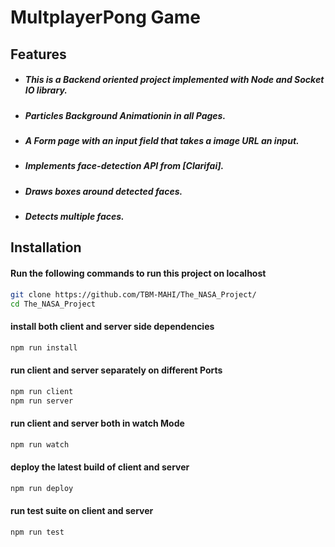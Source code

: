 MultplayerPong Game
==============================
## Features
- ##### This is a Backend oriented project implemented with Node and Socket IO library.
- ##### Particles Background Animationin in all Pages.
- ##### A Form page with an input field that takes a image URL an input.
- ##### Implements face-detection API from [Clarifai].
- ##### Draws boxes around detected faces. 
- ##### Detects multiple faces.

## Installation

#### Run the following commands to run this project on localhost

```sh
git clone https://github.com/TBM-MAHI/The_NASA_Project/
cd The_NASA_Project
```
#### install both client and server side dependencies
```sh
npm run install
```
#### run client and server separately on different Ports
```sh
npm run client
npm run server
```
#### run client and server both in watch Mode
```sh
npm run watch
```
#### deploy the latest build of client and server
```sh
npm run deploy 
```
#### run test suite on client and server
```sh
npm run test 
```


[here]:<https://thespacexnasaproject.onrender.com/>
